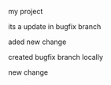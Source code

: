 my project

its a update in bugfix branch

aded new change

created bugfix branch locally


new change
